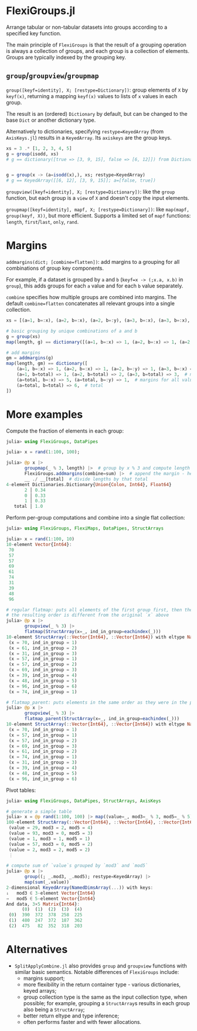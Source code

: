 # FlexiGroups.jl

Arrange tabular or non-tabular datasets into groups according to a specified key function.

The main principle of `FlexiGroups` is that the result of a grouping operation is always a collection of groups, and each group is a collection of elements. Groups are typically indexed by the grouping key.

## `group`/`groupview`/`groupmap`

`group([keyf=identity], X; [restype=Dictionary])`: group elements of `X` by `keyf(x)`, returning a mapping `keyf(x)` values to lists of `x` values in each group.

The result is an (ordered) `Dictionary` by default, but can be changed to the base `Dict` or another dictionary type.

Alternatively to dictionaries, specifying `restype=KeyedArray` (from `AxisKeys.jl`) results in a `KeyedArray`. Its `axiskeys` are the group keys.

```julia
xs = 3 .* [1, 2, 3, 4, 5]
g = group(isodd, xs)
# g == dictionary([true => [3, 9, 15], false => [6, 12]]) from Dictionaries.jl


g = group(x -> (a=isodd(x),), xs; restype=KeyedArray)
# g == KeyedArray([[6, 12], [3, 9, 15]]; a=[false, true])
```

`groupview([keyf=identity], X; [restype=Dictionary])`: like the `group` function, but each group is a `view` of `X` and doesn't copy the input elements.

`groupmap([keyf=identity], mapf, X; [restype=Dictionary])`: like `map(mapf, group(keyf, X))`, but more efficient. Supports a limited set of `mapf` functions: `length`, `first`/`last`, `only`, `rand`.

# Margins

`addmargins(dict; [combine=flatten])`: add margins to a grouping for all combinations of group key components.

For example, if a dataset is grouped by `a` and `b` (`keyf=x -> (;x.a, x.b)` in `group`), this adds groups for each `a` value and for each `b` value separately.

`combine` specifies how multiple groups are combined into margins. The default `combine=flatten` concatenates all relevant groups into a single collection.

```julia
xs = [(a=1, b=:x), (a=2, b=:x), (a=2, b=:y), (a=3, b=:x), (a=3, b=:x), (a=3, b=:x)]

# basic grouping by unique combinations of a and b
g = group(xs)
map(length, g) == dictionary([(a=1, b=:x) => 1, (a=2, b=:x) => 1, (a=2, b=:y) => 1, (a=3, b=:x) => 3])

# add margins
gm = addmargins(g)
map(length, gm) == dictionary([
    (a=1, b=:x) => 1, (a=2, b=:x) => 1, (a=2, b=:y) => 1, (a=3, b=:x) => 3,  # original grouping result
    (a=1, b=total) => 1, (a=2, b=total) => 2, (a=3, b=total) => 3,  # margins for all values of a
    (a=total, b=:x) => 5, (a=total, b=:y) => 1,  # margins for all values of b
    (a=total, b=total) => 6,  # total
])
```

# More examples

Compute the fraction of elements in each group:
```julia
julia> using FlexiGroups, DataPipes

julia> x = rand(1:100, 100);

julia> @p x |>
       groupmap(_ % 3, length) |>  # group by x % 3 and compute length of each group
       FlexiGroups.addmargins(combine=sum) |>  # append the margin - here, the total of all group lengths
       __ ./ __[total]  # divide lengths by that total
4-element Dictionaries.Dictionary{Union{Colon, Int64}, Float64}
       2 │ 0.34
       0 │ 0.33
       1 │ 0.33
   total │ 1.0
```

Perform per-group computations and combine into a single flat collection:
```julia
julia> using FlexiGroups, FlexiMaps, DataPipes, StructArrays

julia> x = rand(1:100, 10)
10-element Vector{Int64}:
 70
 57
 57
 69
 61
 74
 31
 39
 48
 96

# regular flatmap: puts all elements of the first group first, then the second, and so on
# the resulting order is different from the original `x` above
julia> @p x |>
       groupview(_ % 3) |>
       flatmap(StructArray(x=_, ind_in_group=eachindex(_)))
10-element StructArray(::Vector{Int64}, ::Vector{Int64}) with eltype NamedTuple{(:x, :ind_in_group), Tuple{Int64, Int64}}:
 (x = 70, ind_in_group = 1)
 (x = 61, ind_in_group = 2)
 (x = 31, ind_in_group = 3)
 (x = 57, ind_in_group = 1)
 (x = 57, ind_in_group = 2)
 (x = 69, ind_in_group = 3)
 (x = 39, ind_in_group = 4)
 (x = 48, ind_in_group = 5)
 (x = 96, ind_in_group = 6)
 (x = 74, ind_in_group = 1)

# flatmap_parent: puts elements in the same order as they were in the parent `x` array above
julia> @p x |>
       groupview(_ % 3) |>
       flatmap_parent(StructArray(x=_, ind_in_group=eachindex(_)))
10-element StructArray(::Vector{Int64}, ::Vector{Int64}) with eltype NamedTuple{(:x, :ind_in_group), Tuple{Int64, Int64}}:
 (x = 70, ind_in_group = 1)
 (x = 57, ind_in_group = 1)
 (x = 57, ind_in_group = 2)
 (x = 69, ind_in_group = 3)
 (x = 61, ind_in_group = 2)
 (x = 74, ind_in_group = 1)
 (x = 31, ind_in_group = 3)
 (x = 39, ind_in_group = 4)
 (x = 48, ind_in_group = 5)
 (x = 96, ind_in_group = 6)
```

Pivot tables:
```julia
julia> using FlexiGroups, DataPipes, StructArrays, AxisKeys

# generate a simple table
julia> x = @p rand(1:100, 100) |> map((value=_, mod3=_ % 3, mod5=_ % 5)) |> StructArray
100-element StructArray(::Vector{Int64}, ::Vector{Int64}, ::Vector{Int64}) with eltype NamedTuple{(:value, :mod3, :mod5), Tuple{Int64, Int64, Int64}}:
 (value = 29, mod3 = 2, mod5 = 4)
 (value = 93, mod3 = 0, mod5 = 3)
 (value = 1, mod3 = 1, mod5 = 1)
 (value = 57, mod3 = 0, mod5 = 2)
 (value = 2, mod3 = 2, mod5 = 2)
 ⋮

# compute sum of `value`s grouped by `mod3` and `mod5`
julia> @p x |>
       group((; _.mod3, _.mod5); restype=KeyedArray) |>
       map(sum(_.value))
2-dimensional KeyedArray(NamedDimsArray(...)) with keys:
↓   mod3 ∈ 3-element Vector{Int64}
→   mod5 ∈ 5-element Vector{Int64}
And data, 3×5 Matrix{Int64}:
      (0)  (1)  (2)  (3)  (4)
 (0)  390  372  378  258  225
 (1)  480  247  372  187  362
 (2)  475   82  352  318  203
```

# Alternatives

- `SplitApplyCombine.jl` also provides `group` and `groupview` functions with similar basic semantics. Notable differences of `FlexiGroups` include:
  - margins support;
  - more flexibility in the return container type - various dictionaries, keyed arrays;
  - group collection type is the same as the input collection type, when possible; for example, grouping a `StructArray`s results in each group also being a `StructArray`;
  - better return eltype and type inference;
  - often performs faster and with fewer allocations.
